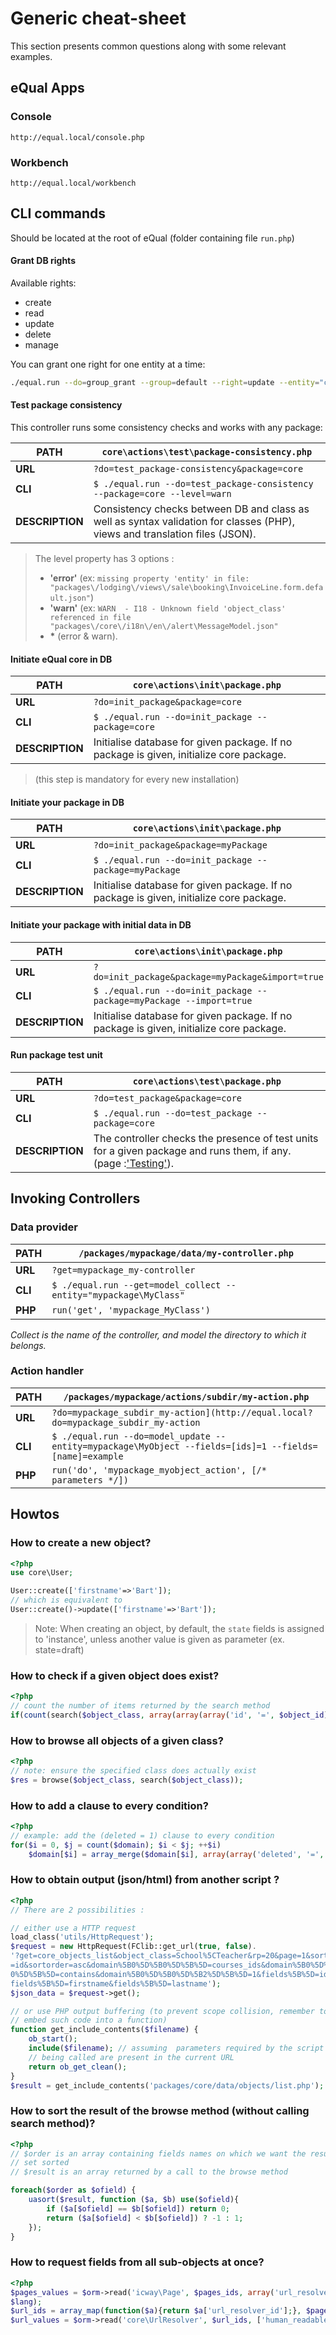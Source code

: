# Generic cheat-sheet

This section presents common questions along with some relevant examples.



## eQual Apps

### Console

```
http://equal.local/console.php
```

### Workbench

```
http://equal.local/workbench
```



## CLI commands

Should be located at the root of eQual (folder containing file `run.php`)

#### Grant DB rights

Available rights: 

- create
- read
- update
- delete
- manage

You can grant one right for one entity at a time:

```bash
./equal.run --do=group_grant --group=default --right=update --entity="core\User"
```

#### Test package consistency

This controller runs some consistency checks and works with any package:

| **PATH**        | `core\actions\test\package-consistency.php`                  |
| --------------- | ------------------------------------------------------------ |
| **URL**         | `?do=test_package-consistency&package=core`                  |
| **CLI**         | `$ ./equal.run --do=test_package-consistency --package=core --level=warn` |
| **DESCRIPTION** | Consistency checks between DB and class as well as syntax validation for classes (PHP), views and translation files (JSON). |

> The level property has 3 options : 
>
> - **'error'** (ex: `missing property 'entity' in file:  "packages\/lodging\/views\/sale\booking\InvoiceLine.form.default.json"`)
> - **'warn'** (ex: `WARN  - I18 - Unknown field 'object_class' referenced in file "packages\/core\/i18n\/en\/alert\MessageModel.json"`
> -  **\*** (error & warn).


#### Initiate eQual core in DB

|**PATH**|`core\actions\init\package.php`|
| --------------- | ------------------------------------------------------------ |
|**URL**|`?do=init_package&package=core`|
|**CLI**|`$ ./equal.run --do=init_package --package=core`|
|**DESCRIPTION**|Initialise database for given package. If no package is given, initialize core package.|

> (this step is mandatory for every new installation)


#### Initiate your package in DB

|**PATH**|`core\actions\init\package.php`|
| --------------- | ------------------------------------------------------------ |
|**URL**|`?do=init_package&package=myPackage`|
|**CLI**|`$ ./equal.run --do=init_package --package=myPackage`|
|**DESCRIPTION**|Initialise database for given package. If no package is given, initialize core package.|


#### Initiate your package with initial data in DB

|**PATH**|`core\actions\init\package.php`|
| --------------- | ------------------------------------------------------------ |
|**URL**|`?do=init_package&package=myPackage&import=true`|
|**CLI**|`$ ./equal.run --do=init_package --package=myPackage --import=true`|
|**DESCRIPTION**|Initialise database for given package. If no package is given, initialize core package.|

#### Run package test unit

|**PATH**|`core\actions\test\package.php`|
| --------------- | ------------------------------------------------------------ |
|**URL**|`?do=test_package&package=core`|
|**CLI**|`$ ./equal.run --do=test_package --package=core`|
|**DESCRIPTION**|The controller checks the presence of test units for a given package and runs them, if any. (page :['Testing'](./testing.md)).|



## Invoking Controllers

### Data provider

|**PATH**|`/packages/mypackage/data/my-controller.php`|
| --------------- | ------------------------------------------------------------ |
|**URL**|`?get=mypackage_my-controller`|
|**CLI**|`$ ./equal.run --get=model_collect --entity="mypackage\MyClass"`|
|**PHP**|```run('get', 'mypackage_MyClass')```|

*Collect is the name of the controller, and model the directory to which it belongs.*

### Action handler

|**PATH**|`/packages/mypackage/actions/subdir/my-action.php`|
| --------------- | ------------------------------------------------------------ |
|**URL**|`?do=mypackage_subdir_my-action](http://equal.local?do=mypackage_subdir_my-action`|
|**CLI**|`$ ./equal.run --do=model_update --entity=mypackage\MyObject --fields=[ids]=1 --fields=[name]=example`|
|**PHP**|```run('do', 'mypackage_myobject_action', [/* parameters */])```|




## Howtos 	

### How to create a new object?
```php
<?php
use core\User;

User::create(['firstname'=>'Bart']);
// which is equivalent to
User::create()->update(['firstname'=>'Bart']);
```

> Note: When creating an object, by default, the `state` fields is assigned to 'instance', unless another value is given as parameter (ex. state=draft)

### How to check if a given object does exist?

```php
<?php
// count the number of items returned by the search method
if(count(search($object_class, array(array(array('id', '=', $object_id)))))) {...}
```

### How to browse all objects of a given class?
```php
<?php
// note: ensure the specified class does actually exist
$res = browse($object_class, search($object_class));
```

### How to add a clause to every condition?
```php
<?php
// example: add the (deleted = 1) clause to every condition
for($i = 0, $j = count($domain); $i < $j; ++$i)
	$domain[$i] = array_merge($domain[$i], array(array('deleted', '=', '1')));
```

### How to obtain output (json/html) from another script ?
```php
<?php
// There are 2 possibilities :

// either use a HTTP request
load_class('utils/HttpRequest');
$request = new HttpRequest(FClib::get_url(true, false).
'?get=core_objects_list&object_class=School%5CTeacher&rp=20&page=1&sortname
=id&sortorder=asc&domain%5B0%5D%5B0%5D%5B%5D=courses_ids&domain%5B0%5D%5B
0%5D%5B%5D=contains&domain%5B0%5D%5B0%5D%5B2%5D%5B%5D=1&fields%5B%5D=id&
fields%5B%5D=firstname&fields%5B%5D=lastname');
$json_data = $request->get();

// or use PHP output buffering (to prevent scope collision, remember to 
// embed such code into a function)
function get_include_contents($filename) {
	ob_start();	
	include($filename); // assuming  parameters required by the script 
    // being called are present in the current URL 
	return ob_get_clean();
}
$result = get_include_contents('packages/core/data/objects/list.php');
```

### How to sort the result of the browse method (without calling search method)?
```php
<?php
// $order is an array containing fields names on which we want the result 
// set sorted 
// $result is an array returned by a call to the browse method

foreach($order as $ofield) {
	uasort($result, function ($a, $b) use($ofield){
		if ($a[$ofield] == $b[$ofield]) return 0;
		return ($a[$ofield] < $b[$ofield]) ? -1 : 1;
	});
}
```

### How to request fields from all sub-objects at once?
```php
<?php
$pages_values = $orm->read('icway\Page', $pages_ids, array('url_resolver_id'), 
$lang);			
$url_ids = array_map(function($a){return $a['url_resolver_id'];}, $pages_values);
$url_values = $orm->read('core\UrlResolver', $url_ids, ['human_readable_url']);
```

